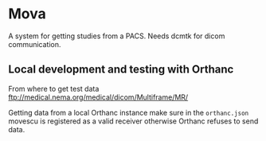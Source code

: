 # Mova

A system for getting studies from a PACS. Needs dcmtk for dicom communication.


## Local development and testing with Orthanc
From where to get test data
ftp://medical.nema.org/medical/dicom/Multiframe/MR/

Getting data from a local Orthanc instance make sure in the `orthanc.json`
movescu is registered as a valid receiver otherwise Orthanc refuses to send
data.
